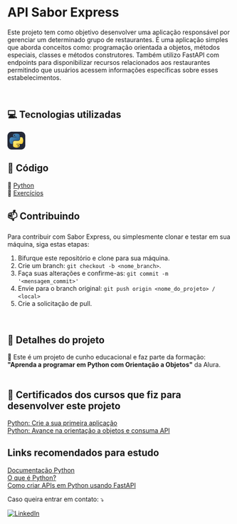 # API Sabor Express
Este projeto tem como objetivo desenvolver uma aplicação responsável por gerenciar um determinado grupo de restaurantes. 
É uma aplicação simples que aborda conceitos como: programação orientada a objetos, métodos especiais, classes e métodos construtores. Também utilizo FastAPI com endpoints para disponibilizar recursos relacionados aos restaurantes permitindo que usuários acessem informações específicas sobre esses estabelecimentos. 

<br>


## 💻 Tecnologias utilizadas
<img align="center" src="https://raw.githubusercontent.com/tandpfun/skill-icons/de91fca307a83d75fc5b1f6ce24540454acead41/icons/Python-Dark.svg" alt="Python" height="40" width="40">
<br>

## 💾 Código
📂 [Python](https://github.com/adrianycmc/POO_Sabor-Express/blob/main/app.py)
<br>
📂 [Exercícios](https://github.com/adrianycmc/POO_Sabor-Express/blob/main/Exercicios.ipynb)
<br>


## 📫 Contribuindo 

Para contribuir com Sabor Express, ou simplesmente clonar e testar em sua máquina, siga estas etapas:

1. Bifurque este repositório e clone para sua máquina.
2. Crie um branch: `git checkout -b <nome_branch>`.
3. Faça suas alterações e confirme-as: `git commit -m '<mensagem_commit>'`
4. Envie para o branch original: `git push origin <nome_do_projeto> / <local>`
5. Crie a solicitação de pull.
<br>

## 🔎 Detalhes do projeto

📌 Este é um projeto de cunho educacional e faz parte da formação: **"Aprenda a programar em Python com Orientação a Objetos"** da Alura.
<br>
<br>

## 📜 Certificados dos cursos que fiz para desenvolver este projeto
[Python: Crie a sua primeira aplicação](https://cursos.alura.com.br/user/adrianycmc/course/python-crie-sua-primeira-aplicacao/certificate)
<br>
[Python: Avance na orientação a objetos e consuma API](https://cursos.alura.com.br/user/adrianycmc/course/python-avance-orientacao-objetos-consuma-api/certificate)
<br>

## Links recomendados para estudo
[Documentação Python](https://docs.python.org/pt-br/3/)
<br>
[O que é Python?](https://www.alura.com.br/artigos/python)
<br>
[Como criar APIs em Python usando FastAPI](https://www.alura.com.br/artigos/como-criar-apis-python-usando-fastapi)


<p align="left">
  Caso queira entrar em contato: ⤵️
</p>

<p align="left">

  
[![LinkedIn](https://img.shields.io/badge/LinkedIn-0077B5?style=for-the-badge&logo=linkedin&logoColor=white)](https://www.linkedin.com/in/adrianycmc/)
</p>
